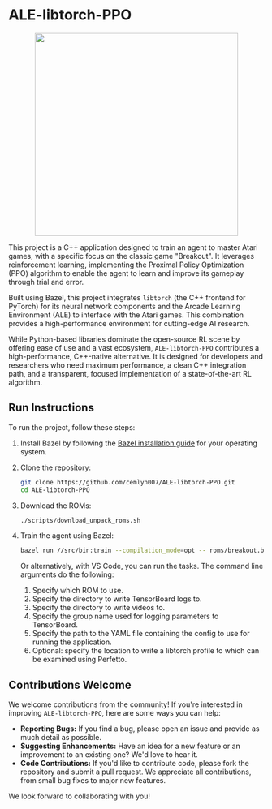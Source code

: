 # ALE-libtorch-PPO

<p align="center"><a href="https://youtu.be/MQsjzNbIrsQ"><img src="https://github.com/user-attachments/assets/f8b027b6-2294-4142-8fad-549f830d48a3" width="400"></a></p>

This project is a C++ application designed to train an agent to master Atari games, with a specific focus on the classic game "Breakout". It leverages reinforcement learning, implementing the Proximal Policy Optimization (PPO) algorithm to enable the agent to learn and improve its gameplay through trial and error.

Built using Bazel, this project integrates `libtorch` (the C++ frontend for PyTorch) for its neural network components and the Arcade Learning Environment (ALE) to interface with the Atari games. This combination provides a high-performance environment for cutting-edge AI research.

While Python-based libraries dominate the open-source RL scene by offering ease of use and a vast ecosystem, `ALE-libtorch-PPO` contributes a high-performance, C++-native alternative. It is designed for developers and researchers who need maximum performance, a clean C++ integration path, and a transparent, focused implementation of a state-of-the-art RL algorithm.

## Run Instructions
To run the project, follow these steps:

1. Install Bazel by following the [Bazel installation guide](https://bazel.build/install) for your operating system.

2. Clone the repository:
   ```bash
   git clone https://github.com/cemlyn007/ALE-libtorch-PPO.git
   cd ALE-libtorch-PPO
   ```

3. Download the ROMs:
   ```bash
   ./scripts/download_unpack_roms.sh
   ```

4. Train the agent using Bazel:
   ```bash
   bazel run //src/bin:train --compilation_mode=opt -- roms/breakout.bin logs/train video/train train configs/v0.yaml
   ```
   Or alternatively, with VS Code, you can run the tasks. The command line arguments do the following:
   1. Specify which ROM to use.
   2. Specify the directory to write TensorBoard logs to.
   3. Specify the directory to write videos to.
   4. Specify the group name used for logging parameters to TensorBoard.
   5. Specify the path to the YAML file containing the config to use for running the application.
   6. Optional: specify the location to write a libtorch profile to which can be examined using Perfetto.

## Contributions Welcome

We welcome contributions from the community! If you're interested in improving `ALE-libtorch-PPO`, here are some ways you can help:

*   **Reporting Bugs:** If you find a bug, please open an issue and provide as much detail as possible.
*   **Suggesting Enhancements:** Have an idea for a new feature or an improvement to an existing one? We'd love to hear it.
*   **Code Contributions:** If you'd like to contribute code, please fork the repository and submit a pull request. We appreciate all contributions, from small bug fixes to major new features.

We look forward to collaborating with you!
